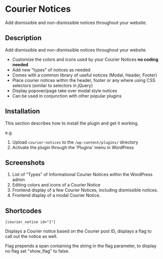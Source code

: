 # Courier Notices #

Add dismissible and non-dismissible notices throughout your website.

## Description ##

Add dismissible and non-dismissible notices throughout your website.

* Customize the colors and icons used by your Courier Notices **no coding needed**
* Add new "types" of notices as needed
* Comes with a common library of useful notices (Modal, Header, Footer)
* Place courier notices within the header, footer or any where using CSS selectors (similar to selectors in jQuery)
* Display popover/page take over modal style notices
* Can be used in conjunction with other popular plugins

## Installation ##

This section describes how to install the plugin and get it working.

e.g.

1. Upload `courier-notices` to the `/wp-content/plugins/` directory
1. Activate the plugin through the 'Plugins' menu in WordPress


## Screenshots ##

1. List of "Types" of Informational Courier Notices within the WordPress admin
2. Editing colors and icons of a Courier Notice
3. Frontend display of a few Courier Notices, including dismissible notices.
4. Frontend display of a modal Courier Notice.


## Shortcodes ##

`[courier_notice id="1"]`

Displays a Courier notice based on the Courier post ID, displays a flag to call out the notice as well.

Flag prepends a span containing the string in the flag parameter, to display no flag set "show_flag" to false.
